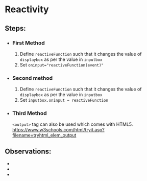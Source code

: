 # Reactivity

## Steps:
* ### First Method
  1. Define `reactiveFunction` such that it changes the value of `displaybox` as per the value in `inputbox`
  2. Set `oninput="reactiveFunction(event)"`

* ### Second method
  1. Define `reactiveFunction` such that it changes the value of `displaybox` as per the value in `inputbox`
  2. Set `inputbox.oninput = reactiveFunction`

* ### Third Method
  `<output>` tag can also be used which comes with HTML5.
  https://www.w3schools.com/html/tryit.asp?filename=tryhtml_elem_output


## Observations:
* 
* 
* 